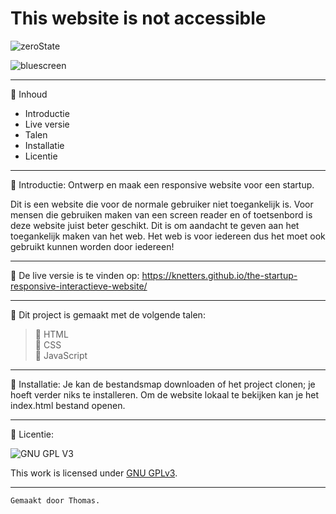 # This website is not accessible

![zeroState](https://user-images.githubusercontent.com/60781257/212734111-baa61deb-cf56-4507-9ec1-36715c323f78.png)

![bluescreen](https://user-images.githubusercontent.com/60781257/212734113-57a18411-7439-4837-9fac-89290433a891.png)

_________________________________________________________________________________________________

:postal_horn: Inhoud

 * Introductie
 * Live versie
 * Talen
 * Installatie
 * Licentie
_________________________________________________________________________________________________

:postal_horn: Introductie: Ontwerp en maak een responsive website voor een startup.

Dit is een website die voor de normale gebruiker niet toegankelijk is. Voor mensen die gebruiken maken van een screen reader en of toetsenbord is deze website juist beter geschikt. Dit is om aandacht te geven aan het toegankelijk maken van het web. Het web is voor iedereen dus het moet ook gebruikt kunnen worden door iedereen!

_________________________________________________________________________________________________

:postal_horn: De live versie is te vinden op: https://knetters.github.io/the-startup-responsive-interactieve-website/

_________________________________________________________________________________________________

:postal_horn: Dit project is gemaakt met de volgende talen:

> :triangular_flag_on_post: HTML<br>
> :triangular_flag_on_post: CSS<br>
> :triangular_flag_on_post: JavaScript<br>
_________________________________________________________________________________________________

:postal_horn: Installatie: Je kan de bestandsmap downloaden of het project clonen; je hoeft verder niks te installeren. Om de website lokaal te bekijken kan je het index.html bestand openen.
_________________________________________________________________________________________________

:postal_horn: Licentie:

![GNU GPL V3](https://www.gnu.org/graphics/gplv3-127x51.png)

This work is licensed under [GNU GPLv3](./LICENSE).

_________________________________________________________________________________________________

```
Gemaakt door Thomas.
```

